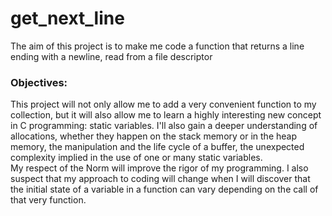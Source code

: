 # get_next_line
The aim of this project is to make me code a function that returns a line ending with a newline, read from a file descriptor

### Objectives:
This project will not only allow me to add a very convenient function to my collection, but it will also allow me to learn a highly interesting new concept in C programming: static variables.
I'll also gain a deeper understanding of allocations, whether they happen on the stack memory or in the heap memory, the manipulation and the life cycle of a buffer, the unexpected complexity implied in the use of one or many static variables.<br />My respect of the Norm will improve the rigor of my programming. I also suspect that my approach to coding will change when I will discover that the initial state of a variable in a function can vary depending on the call of that very function.
